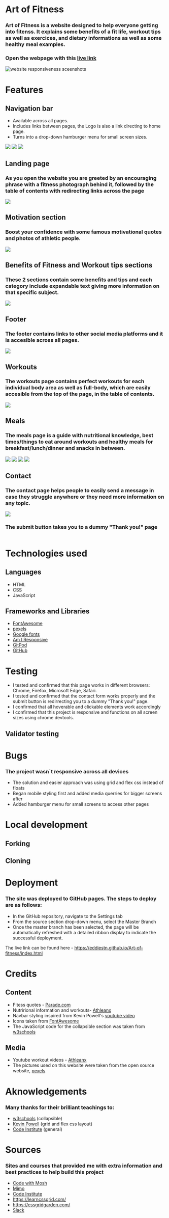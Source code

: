 # Art of Fitness

### Art of Fitness is a website designed to help everyone getting into fitenss. It explains some benefits of a fit life, workout tips as well as exercices, and dietary informations as well as some healthy meal examples.

### Open the webpage with this [live link](https://eddiestn.github.io/Art-of-fitness/index.html)

<img src="assets/images/Responsive-screenshot.png" alt="website responsiveness sceenshots">

# Features

## Navigation bar 

- Available across all pages. 
- Includes links between pages, the Logo is also a link directing to home page.
- Turns into a drop-down hamburger menu for small screen sizes.

<img src="assets/images/nav-bar-large.png">
<img src="assets/images/nav-bar-small.png">

<img src="assets/images/drop-down-menu.png">

## Landing page

### As you open the website you are greeted by an encouraging phrase with a fitness photograph behind it, followed by the table of contents with redirecting links across the page

<img src="assets/images/landing-page.png">

## Motivation section

### Boost your confidence with some famous motivational quotes and photos of athletic people.

<img src="assets/images/motivation.png">

## Benefits of Fitness and Workout tips sections

### These 2 sections contain some benefits and tips and each category include expandable text giving more information on that specific subject.

<img src="assets/images/benefits-tips.png">

## Footer

### The footer contains links to other social media platforms and it is accesible across all pages.

<img src="assets/images/footer.png">

## Workouts

### The workouts page contains perfect workouts for each individual body area as well as full-body, which are easily accesible from the top of the page, in the table of contents.

<img src="assets/images/workouts.png">

## Meals

### The meals page is a guide with nutritional knowledge, best times/things to eat around workouts and healthy meals for breakfast/lunch/dinner and snacks in between.

<img src="assets/images/meals-hero.png">
<img src="assets/images/type-of-foods.png">
<img src="assets/images/meal-times.png">
<img src="assets/images/meals-recipes.png">

## Contact

### The contact page helps people to easily send a message in case they struggle anywhere or they need more information on any topic.

<img src="assets/images/contact.png">

### The submit button takes you to a dummy "Thank you!" page

<img src="">

# Technologies used

## Languages 

- HTML
- CSS
- JavaScript 

## Frameworks and Libraries 

- [FontAwesome](https://fontawesome.com/)
- [pexels](https://www.pexels.com/)
- [Google fonts](https://fonts.google.com/)
- [Am I Responsive](https://ui.dev/amiresponsive)
- [GitPod](https://gitpod.io/)
- [GitHub](https://github.com/)

# Testing 

- I tested and confirmed that this page works in different browsers: Chrome, Firefox, Microsoft Edge, Safari.
- I tested and confirmed that the contact form works properly and the submit button is redirrecting you to a dummy "Thank you!" page.
- I confirmed that all hoverable and clickable elements work accordingly
- I confirmed that this project is responsive and functions on all screen sizes using chrome devtools.
 
## Validator testing

# Bugs 

### The project wasn`t responsive across all devices

- The solution and easier approach was using grid and flex css instead of floats
- Began mobile styling first and added media querries for bigger screens after
- Added hamburger menu for small screens to access other pages

### 

# Local development

## Forking

## Cloning

# Deployment 

### The site was deployed to GitHub pages. The steps to deploy are as follows:
- In the GitHub repository, navigate to the Settings tab
- From the source section drop-down menu, select the Master Branch
- Once the master branch has been selected, the page will be automatically refreshed with a detailed ribbon display to indicate the successful deployment.

The live link can be found here - https://eddiestn.github.io/Art-of-fitness/index.html

# Credits

## Content

- Fitess quotes - [Parade.com](https://parade.com/1045407/marynliles/fitness-quotes/)
- Nutrirional information and workouts- [Athleanx](https://athleanx.com/)
- Navbar styling inspired from Kevin Powell's [youtube video](https://www.youtube.com/watch?v=8QKOaTYvYUA&ab_channel=KevinPowell)
- Icons taken from [FontAwesome](https://fontawesome.com/)
- The JavaScript code for the collapsible section was taken from [w3schools](https://www.w3schools.com/howto/tryit.asp?filename=tryhow_js_collapsible)

## Media

- Youtube workout videos - [Athleanx](https://www.youtube.com/watch?v=zyvjscQVFv8&ab_channel=ATHLEAN-X%E2%84%A2)
- The pictures used on this website were taken from the open source website, [pexels](https://www.pexels.com/)

# Aknowledgements

### Many thanks for their brilliant teachings to:

- [w3schools](https://www.w3schools.com/howto/tryit.asp?filename=tryhow_js_collapsible) (collapsible)
- [Kevin Powell](https://www.youtube.com/kepowob) (grid and flex css layout)
- [Code Institute](https://learn.codeinstitute.net/) (general)

# Sources

### Sites and courses that provided me with extra information and best practices to help build this project

- [Code with Mosh](https://codewithmosh.com/)
- [Mimo](https://getmimo.com/)
- [Code Institute](https://learn.codeinstitute.net/)
- https://learncssgrid.com/
- https://cssgridgarden.com/
- [Slack](https://slack.com/intl/en-gb/)




